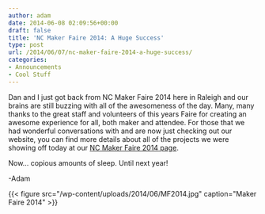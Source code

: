```yaml
---
author: adam
date: 2014-06-08 02:09:56+00:00
draft: false
title: 'NC Maker Faire 2014: A Huge Success'
type: post
url: /2014/06/07/nc-maker-faire-2014-a-huge-success/
categories:
- Announcements
- Cool Stuff
---
```


Dan and I just got back from NC Maker Faire 2014 here in Raleigh and our brains are still buzzing with all of the awesomeness of the day.
Many, many thanks to the great staff and volunteers of this years Faire for creating an awesome experience for all, both maker and attendee. For those that we had wonderful conversations with and are now just checking out our website, you can find more details about all of the projects we were showing off today at our [NC Maker Faire 2014 page](/nc-maker-faire-2014/).

Now... copious amounts of sleep. Until next year!

-Adam

{{< figure src="/wp-content/uploads/2014/06/MF2014.jpg" caption="Maker Faire 2014" >}}
